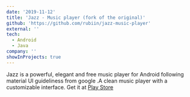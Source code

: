 ```yaml
---
date: '2019-11-12'
title: 'Jazz - Music player (fork of the original)'
github: 'https://github.com/rubiin/jazz-music-player'
external: ''
tech:
  - Android
  - Java
company: ''
showInProjects: true
---
```


Jazz is a powerful, elegant and free music player for Android following material UI guideliness from google .A clean music player with a customizable interface.
Get it at [Play Store](https://play.google.com/store/apps/details?id=rubin.jazz)
